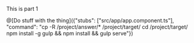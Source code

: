 This is part 1

@[Do stuff with the thing]({"stubs": ["src/app/app.component.ts"], "command": "cp -R /project/answer/* /project/target/ cd /project/target/ npm install -g gulp && npm install && gulp serve"})

